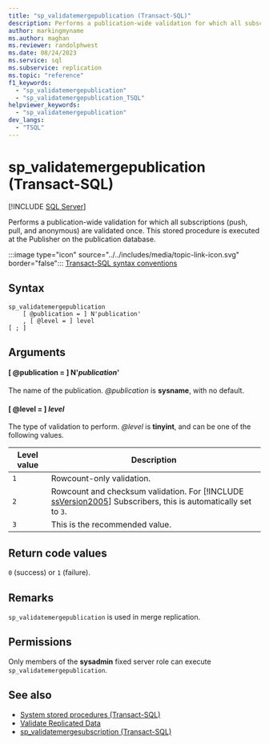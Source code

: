 ```yaml
---
title: "sp_validatemergepublication (Transact-SQL)"
description: Performs a publication-wide validation for which all subscriptions (push, pull, and anonymous) are validated once.
author: markingmyname
ms.author: maghan
ms.reviewer: randolphwest
ms.date: 08/24/2023
ms.service: sql
ms.subservice: replication
ms.topic: "reference"
f1_keywords:
  - "sp_validatemergepublication"
  - "sp_validatemergepublication_TSQL"
helpviewer_keywords:
  - "sp_validatemergepublication"
dev_langs:
  - "TSQL"
---
```

# sp_validatemergepublication (Transact-SQL)

[!INCLUDE [SQL Server](../../includes/applies-to-version/sqlserver.md)]

Performs a publication-wide validation for which all subscriptions (push, pull, and anonymous) are validated once. This stored procedure is executed at the Publisher on the publication database.

:::image type="icon" source="../../includes/media/topic-link-icon.svg" border="false"::: [Transact-SQL syntax conventions](../../t-sql/language-elements/transact-sql-syntax-conventions-transact-sql.md)

## Syntax

```syntaxsql
sp_validatemergepublication
    [ @publication = ] N'publication'
    , [ @level = ] level
[ ; ]
```

## Arguments

#### [ @publication = ] N'*publication*'

The name of the publication. *@publication* is **sysname**, with no default.

#### [ @level = ] *level*

The type of validation to perform. *@level* is **tinyint**, and can be one of the following values.

| Level value | Description |
| --- | --- |
| `1` | Rowcount-only validation. |
| `2` | Rowcount and checksum validation. For [!INCLUDE [ssVersion2005](../../includes/ssversion2005-md.md)] Subscribers, this is automatically set to `3`. |
| `3` | This is the recommended value. |

## Return code values

`0` (success) or `1` (failure).

## Remarks

`sp_validatemergepublication` is used in merge replication.

## Permissions

Only members of the **sysadmin** fixed server role can execute `sp_validatemergepublication`.

## See also

- [System stored procedures (Transact-SQL)](system-stored-procedures-transact-sql.md)
- [Validate Replicated Data](../replication/validate-data-at-the-subscriber.md)
- [sp_validatemergesubscription (Transact-SQL)](sp-validatemergesubscription-transact-sql.md)
